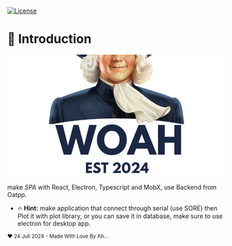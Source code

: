 [![License](https://img.shields.io/badge/License-MIT-blue)](#license)

# 💨 Introduction 

<p align="center">
 <img src="https://github.com/ahsanu123/learnRepo/blob/main/woah/WOAH(1).png" alt="WOAH" />
</p>


make _SPA_ with React, Electron, Typescript and MobX, use Backend from Oatpp.   
- 🔥 **Hint:** make application that connect through serial (use SORE) then Plot it with plot library, or you can save it in database, make sure to use electron for desktop app.



<sup>♥️ 24 Juli 2024 - Made With Love By Ah...</sup>
